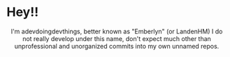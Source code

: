 # Hey!!
<p align="center">
I'm adevdoingdevthings, better known as "Emberlyn" (or LandenHM)
I do not really develop under this name, don't expect much other than unprofessional and unorganized commits into my own unnamed repos.
<p/>
